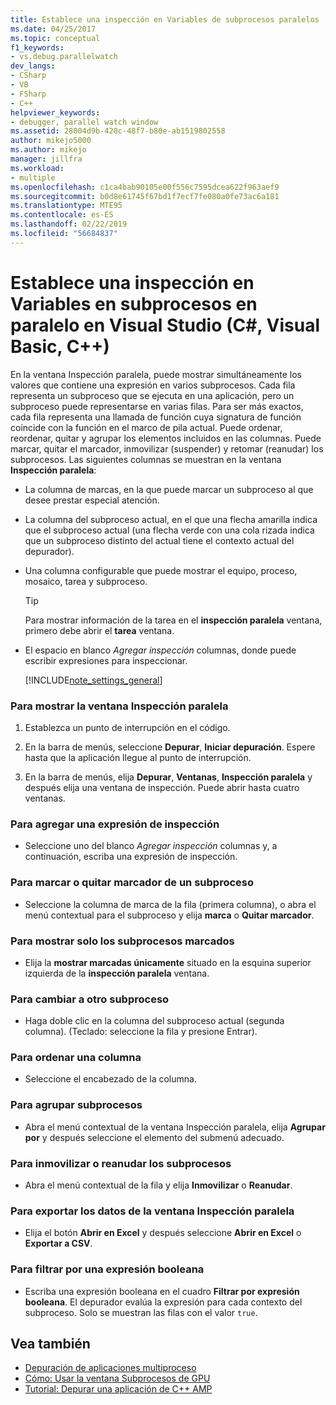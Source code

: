 ```yaml
---
title: Establece una inspección en Variables de subprocesos paralelos | Microsoft Docs
ms.date: 04/25/2017
ms.topic: conceptual
f1_keywords:
- vs.debug.parallelwatch
dev_langs:
- CSharp
- VB
- FSharp
- C++
helpviewer_keywords:
- debugger, parallel watch window
ms.assetid: 28004d9b-420c-48f7-b80e-ab1519802558
author: mikejo5000
ms.author: mikejo
manager: jillfra
ms.workload:
- multiple
ms.openlocfilehash: c1ca4bab90105e00f556c7595dcea622f963aef9
ms.sourcegitcommit: b0d8e61745f67bd1f7ecf7fe080a0fe73ac6a181
ms.translationtype: MTE95
ms.contentlocale: es-ES
ms.lasthandoff: 02/22/2019
ms.locfileid: "56684837"
---
```

# <a name="set-a-watch-on-variables-in-parallel-threads-in-visual-studio-c-visual-basic-c"></a>Establece una inspección en Variables en subprocesos en paralelo en Visual Studio (C#, Visual Basic, C++)
En la ventana Inspección paralela, puede mostrar simultáneamente los valores que contiene una expresión en varios subprocesos. Cada fila representa un subproceso que se ejecuta en una aplicación, pero un subproceso puede representarse en varias filas. Para ser más exactos, cada fila representa una llamada de función cuya signatura de función coincide con la función en el marco de pila actual. Puede ordenar, reordenar, quitar y agrupar los elementos incluidos en las columnas. Puede marcar, quitar el marcador, inmovilizar (suspender) y retomar (reanudar) los subprocesos. Las siguientes columnas se muestran en la ventana **Inspección paralela**:

- La columna de marcas, en la que puede marcar un subproceso al que desee prestar especial atención.

- La columna del subproceso actual, en el que una flecha amarilla indica que el subproceso actual (una flecha verde con una cola rizada indica que un subproceso distinto del actual tiene el contexto actual del depurador).

- Una columna configurable que puede mostrar el equipo, proceso, mosaico, tarea y subproceso.

  > [!TIP]
  >  Para mostrar información de la tarea en el **inspección paralela** ventana, primero debe abrir el **tarea** ventana.

- El espacio en blanco *Agregar inspección* columnas, donde puede escribir expresiones para inspeccionar.

  [!INCLUDE[note_settings_general](../data-tools/includes/note_settings_general_md.md)]

### <a name="to-display-the-parallel-watch-window"></a>Para mostrar la ventana Inspección paralela

1.  Establezca un punto de interrupción en el código.

2.  En la barra de menús, seleccione **Depurar**, **Iniciar depuración**. Espere hasta que la aplicación llegue al punto de interrupción.

3.  En la barra de menús, elija **Depurar**, **Ventanas**, **Inspección paralela** y después elija una ventana de inspección. Puede abrir hasta cuatro ventanas.

### <a name="to-add-a-watch-expression"></a>Para agregar una expresión de inspección

-   Seleccione uno del blanco *Agregar inspección* columnas y, a continuación, escriba una expresión de inspección.

### <a name="to-flag-or-unflag-a-thread"></a>Para marcar o quitar marcador de un subproceso

-   Seleccione la columna de marca de la fila (primera columna), o abra el menú contextual para el subproceso y elija **marca** o **Quitar marcador**.

### <a name="to-display-only-flagged-threads"></a>Para mostrar solo los subprocesos marcados

-   Elija la **mostrar marcadas únicamente** situado en la esquina superior izquierda de la **inspección paralela** ventana.

### <a name="to-switch-to-another-thread"></a>Para cambiar a otro subproceso

-   Haga doble clic en la columna del subproceso actual (segunda columna). (Teclado: seleccione la fila y presione Entrar).

### <a name="to-sort-a-column"></a>Para ordenar una columna

-   Seleccione el encabezado de la columna.

### <a name="to-group-threads"></a>Para agrupar subprocesos

-   Abra el menú contextual de la ventana Inspección paralela, elija **Agrupar por** y después seleccione el elemento del submenú adecuado.

### <a name="to-freeze-or-thaw-threads"></a>Para inmovilizar o reanudar los subprocesos

-   Abra el menú contextual de la fila y elija **Inmovilizar** o **Reanudar**.

### <a name="to-export-the-data-in-the-parallel-watch-window"></a>Para exportar los datos de la ventana Inspección paralela

-   Elija el botón **Abrir en Excel** y después seleccione **Abrir en Excel** o **Exportar a CSV**.

### <a name="to-filter-by-a-boolean-expression"></a>Para filtrar por una expresión booleana

-   Escriba una expresión booleana en el cuadro **Filtrar por expresión booleana**. El depurador evalúa la expresión para cada contexto del subproceso. Solo se muestran las filas con el valor `true`.

## <a name="see-also"></a>Vea también
- [Depuración de aplicaciones multiproceso](../debugger/debug-multithreaded-applications-in-visual-studio.md)
- [Cómo: Usar la ventana Subprocesos de GPU](../debugger/how-to-use-the-gpu-threads-window.md)
- [Tutorial: Depurar una aplicación de C++ AMP](/cpp/parallel/amp/walkthrough-debugging-a-cpp-amp-application)